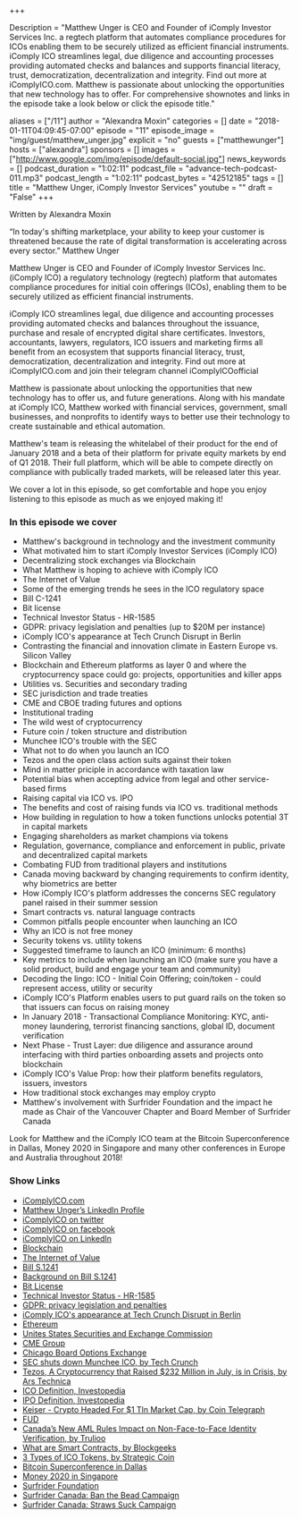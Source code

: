 +++

Description = "Matthew Unger is CEO and Founder of iComply Investor Services Inc. a regtech platform that automates compliance procedures for ICOs enabling them to be securely utilized as efficient financial instruments. iComply ICO streamlines legal, due diligence and accounting processes providing automated checks and balances and supports financial literacy, trust, democratization, decentralization and integrity. Find out more at iComplyICO.com. Matthew is passionate about unlocking the opportunities that new technology has to offer. For comprehensive shownotes and links in the episode take a look below or click the episode title."

aliases = ["/11"]
author = "Alexandra Moxin"
categories = []
date = "2018-01-11T04:09:45-07:00"
episode = "11"
episode_image = "img/guest/matthew_unger.jpg"
explicit = "no"
guests = ["matthewunger"]
hosts = ["alexandra"]
sponsors = []
images = ["http://www.google.com/img/episode/default-social.jpg"]
news_keywords = []
podcast_duration = "1:02:11"
podcast_file = "advance-tech-podcast-011.mp3"
podcast_length = "1:02:11"
podcast_bytes = "42512185"
tags = []
title = "Matthew Unger, iComply Investor Services"
youtube = ""
draft = "False"
+++

Written by Alexandra Moxin

“In today's shifting marketplace, your ability to keep your customer is threatened because the rate of digital transformation is accelerating across every sector.” Matthew Unger

Matthew Unger is CEO and Founder of iComply Investor Services Inc. (iComply ICO) a regulatory technology (regtech) platform that automates compliance procedures for initial coin offerings (ICOs), enabling them to be securely utilized as efficient financial instruments.

iComply ICO streamlines legal, due diligence and accounting processes providing automated checks and balances throughout the issuance, purchase and resale of encrypted digital share certificates. Investors, accountants, lawyers, regulators, ICO issuers and marketing firms all benefit from an ecosystem that supports financial literacy, trust, democratization, decentralization and integrity. Find out more at iComplyICO.com and join their telegram channel iComplyICOofficial

Matthew is passionate about unlocking the opportunities that new technology has to offer us, and future generations. Along with his mandate at iComply ICO, Matthew worked with financial services, government, small businesses, and nonprofits to identify ways to better use their technology to create sustainable and ethical automation.

Matthew's team is releasing the whitelabel of their product for the end of January 2018 and a beta of their platform for private equity markets by end of Q1 2018. Their full platform, which will be able to compete directly on compliance with publically traded markets, will be released later this year.

We cover a lot in this episode, so get comfortable and hope you enjoy listening to this episode as much as we enjoyed making it!


### In this episode we cover
* Matthew's background in technology and the investment community
* What motivated him to start iComply Investor Services (iComply ICO)
* Decentralizing stock exchanges via Blockchain
* What Matthew is hoping to achieve with iComply ICO
* The Internet of Value
* Some of the emerging trends he sees in the ICO regulatory space
* Bill C-1241
* Bit license
* Technical Investor Status - HR-1585
* GDPR: privacy legislation and penalties (up to $20M per instance)
* iComply ICO's appearance at Tech Crunch Disrupt in Berlin
* Contrasting the financial and innovation climate in Eastern Europe vs. Silicon Valley
* Blockchain and Ethereum platforms as layer 0 and where the cryptocurrency space could go: projects, opportunities and killer apps
* Utilities vs. Securities and secondary trading
* SEC jurisdiction and trade treaties
* CME and CBOE trading futures and options
* Institutional trading
* The wild west of cryptocurrency
* Future coin / token structure and distribution
* Munchee ICO's trouble with the SEC
* What not to do when you launch an ICO
* Tezos and the open class action suits against their token
* Mind in matter priciple in accordance with taxation law
* Potential bias when accepting advice from legal and other service-based firms
* Raising capital via ICO vs. IPO
* The benefits and cost of raising funds via ICO vs. traditional methods
* How building in regulation to how a token functions unlocks potential 3T in capital markets
* Engaging shareholders as market champions via tokens
* Regulation, governance, compliance and enforcement in public, private and decentralized capital markets
* Combating FUD from traditional players and institutions
* Canada moving backward by changing requirements to confirm identity, why biometrics are better
* How iComply ICO's platform addresses the concerns SEC regulatory panel raised in their summer session
* Smart contracts vs. natural language contracts
* Common pitfalls people encounter when launching an ICO
* Why an ICO is not free money
* Security tokens vs. utility tokens
* Suggested timeframe to launch an ICO (minimum: 6 months)
* Key metrics to include when launching an ICO (make sure you have a solid product, build and engage your team and community)
* Decoding the lingo: ICO - Initial Coin Offering; coin/token - could represent access, utility or security
* iComply ICO's Platform enables users to put guard rails on the token so that issuers can focus on raising money
* In January 2018 - Transactional Compliance Monitoring: KYC, anti-money laundering, terrorist financing sanctions, global ID, document verification
* Next Phase - Trust Layer: due diligence and assurance around interfacing with third parties onboarding assets and projects onto blockchain
* iComply ICO's Value Prop: how their platform benefits regulators, issuers, investors
* How traditional stock exchanges may employ crypto
* Matthew's involvement with Surfrider Foundation and the impact he made as Chair of the Vancouver Chapter and Board Member of Surfrider Canada

Look for Matthew and the iComply ICO team at the Bitcoin Superconference in Dallas, Money 2020 in Singapore and many other conferences in Europe and Australia throughout 2018!


### Show Links
* [iComplyICO.com](https://www.icomplyico.com/)
* [Matthew Unger’s LinkedIn Profile](https://www.linkedin.com/in/matthewbhunger/)
* [iComplyICO on twitter](https://twitter.com/icomplyico)
* [iComplyICO on facebook](https://www.facebook.com/icomplyico/)
* [iComplyICO on LinkedIn](https://www.linkedin.com/company/18235905/)
* [Blockchain](https://www.blockchain.com/)
* [The Internet of Value](https://hackernoon.com/a-vision-of-the-internet-of-value-ad187abf5826)
* [Bill S.1241](https://www.congress.gov/bill/115th-congress/senate-bill/1241/text)
* [Background on Bill S.1241](https://news.bitcoin.com/proposed-u-s-legislation-may-criminalize-those-who-conceal-bitcoin/)
* [Bit License](https://en.wikipedia.org/wiki/BitLicense)
* [Technical Investor Status - HR-1585](https://www.congress.gov/bill/115th-congress/house-bill/1585)
* [GDPR: privacy legislation and penalties](https://en.wikipedia.org/wiki/General_Data_Protection_Regulation)
* [iComply ICO's appearance at Tech Crunch Disrupt in Berlin](https://techcrunch.com/2017/10/25/announcing-the-startups-featured-in-startup-alley-pavilions-at-disrupt-berlin/)
* [Ethereum](https://www.ethereum.org/)
* [Unites States Securities and Exchange Commission](https://www.sec.gov/)
* [CME Group](http://www.cmegroup.com/)
* [Chicago Board Options Exchange](http://www.cboe.com/)
* [SEC shuts down Munchee ICO, by Tech Crunch](https://techcrunch.com/2017/12/12/sec-shuts-down-munchee-ico/)
* [Tezos, A Cryptocurrency that Raised $232 Million in July, is in Crisis, by Ars Technica](https://arstechnica.com/tech-policy/2017/11/tezos-a-cryptocurrency-that-raised-232-million-in-july-is-in-crisis/)
* [ICO Definition, Investopedia](https://www.investopedia.com/terms/i/initial-coin-offering-ico.asp)
* [IPO Definition, Investopedia](https://www.investopedia.com/terms/i/ipo.asp)
* [Keiser - Crypto Headed For $1 Tln Market Cap, by Coin Telegraph](https://cointelegraph.com/news/keiser-crypto-headed-for-1-tln-market-cap)
* [FUD](https://en.wikipedia.org/wiki/Fear,_uncertainty_and_doubt)
* [Canada’s New AML Rules Impact on Non-Face-to-Face Identity Verification, by Trulioo](https://www.trulioo.com/blog/canadas-new-aml-rules-identity-verification/)
* [What are Smart Contracts, by Blockgeeks](https://blockgeeks.com/guides/smart-contracts/)
* [3 Types of ICO Tokens, by Strategic Coin](http://strategiccoin.com/3-types-ico-tokens/)
* [Bitcoin Superconference in Dallas](https://www.bitcoinsuperconference.com/)
* [Money 2020 in Singapore](https://asia.money2020.com/)
* [Surfrider Foundation](https://www.surfrider.org/)
* [Surfrider Canada: Ban the Bead Campaign](http://www.vancouverbc.surfrider.org/ban-the-bead/)
* [Surfrider Canada: Straws Suck Campaign](http://www.vancouverbc.surfrider.org/straws-suck/)
